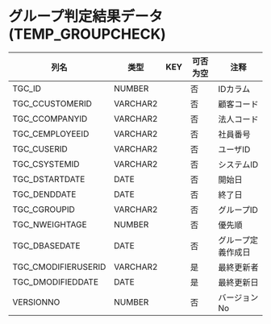 # グループ判定結果データ(TEMP_GROUPCHECK)
| 列名   | 类型   | KEY  | 可否为空 | 注释   |
| ---- | ---- | ---- | ---- | ---- |
|TGC_ID|NUMBER||否|IDカラム|
|TGC_CCUSTOMERID|VARCHAR2||否|顧客コード|
|TGC_CCOMPANYID|VARCHAR2||否|法人コード|
|TGC_CEMPLOYEEID|VARCHAR2||否|社員番号|
|TGC_CUSERID|VARCHAR2||否|ユーザID|
|TGC_CSYSTEMID|VARCHAR2||否|システムID|
|TGC_DSTARTDATE|DATE||否|開始日|
|TGC_DENDDATE|DATE||否|終了日|
|TGC_CGROUPID|VARCHAR2||否|グループID|
|TGC_NWEIGHTAGE|NUMBER||否|優先順|
|TGC_DBASEDATE|DATE||否|グループ定義作成日|
|TGC_CMODIFIERUSERID|VARCHAR2||是|最終更新者|
|TGC_DMODIFIEDDATE|DATE||是|最終更新日|
|VERSIONNO|NUMBER||否|バージョンNo|
